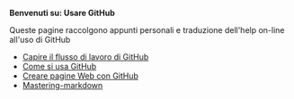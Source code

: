 **Benvenuti su: Usare GitHub**

Queste pagine raccolgono appunti personali e traduzione dell'help on-line all'uso di GitHub

- [Capire il flusso di lavoro di GitHub](https://github.com/maffucci/UsareGitHub/tree/master/GitHubFlow/index.md)
- [Come si usa GitHub](https://github.com/maffucci/UsareGitHub)
- [Creare pagine Web con GitHub](https://github.com/maffucci/UsareGitHub/tree/master/GitHubPages)
- [Mastering-markdown](https://github.com/maffucci/UsareGitHub/tree/master/Markdown)

